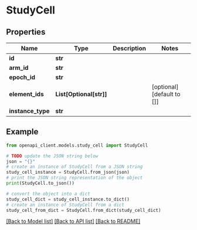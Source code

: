 # StudyCell


## Properties

Name | Type | Description | Notes
------------ | ------------- | ------------- | -------------
**id** | **str** |  | 
**arm_id** | **str** |  | 
**epoch_id** | **str** |  | 
**element_ids** | **List[Optional[str]]** |  | [optional] [default to []]
**instance_type** | **str** |  | 

## Example

```python
from openapi_client.models.study_cell import StudyCell

# TODO update the JSON string below
json = "{}"
# create an instance of StudyCell from a JSON string
study_cell_instance = StudyCell.from_json(json)
# print the JSON string representation of the object
print(StudyCell.to_json())

# convert the object into a dict
study_cell_dict = study_cell_instance.to_dict()
# create an instance of StudyCell from a dict
study_cell_from_dict = StudyCell.from_dict(study_cell_dict)
```
[[Back to Model list]](../README.md#documentation-for-models) [[Back to API list]](../README.md#documentation-for-api-endpoints) [[Back to README]](../README.md)


